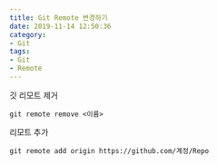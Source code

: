 ```yaml
---
title: Git Remote 변경하기
date: 2019-11-14 12:50:36
category:
- Git
tags: 
- Git
- Remote
---
```



깃 리모트 제거
```
git remote remove <이름>
```

리모트 추가
```
git remote add origin https://github.com/계정/Repo
```
